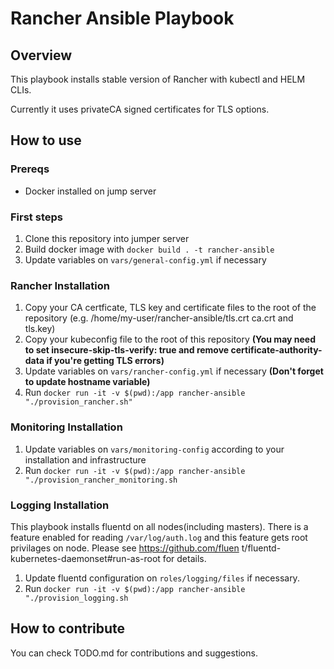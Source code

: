 # Rancher Ansible Playbook

## Overview

This playbook installs stable version of Rancher with kubectl and HELM CLIs.

Currently it uses privateCA signed certificates for TLS options.

## How to use

### Prereqs

- Docker installed on jump server

### First steps
1. Clone this repository into jumper server
2. Build docker image with `docker build . -t rancher-ansible`
3. Update variables on `vars/general-config.yml` if necessary

### Rancher Installation
1. Copy your CA certficate, TLS key and certificate files to the root of the repository (e.g. /home/my-user/rancher-ansible/tls.crt ca.crt and tls.key)
2. Copy your kubeconfig file to the root of this repository **(You may need to set insecure-skip-tls-verify: true and remove certificate-authority-data if you're getting TLS errors)**
3. Update variables on `vars/rancher-config.yml` if necessary **(Don't forget to update hostname variable)**
4. Run `docker run -it -v $(pwd):/app rancher-ansible "./provision_rancher.sh"`

### Monitoring Installation
1. Update variables on `vars/monitoring-config` according to your installation and infrastructure
2. Run `docker run -it -v $(pwd):/app rancher-ansible "./provision_rancher_monitoring.sh`

### Logging Installation

This playbook installs fluentd on all nodes(including masters). There is a feature enabled for reading
 `/var/log/auth.log` and this feature gets root privilages on node. Please see https://github.com/fluen
t/fluentd-kubernetes-daemonset#run-as-root for details.

1. Update fluentd configuration on `roles/logging/files` if necessary.
2. Run `docker run -it -v $(pwd):/app rancher-ansible "./provision_logging.sh`
## How to contribute

You can check TODO.md for contributions and suggestions.
